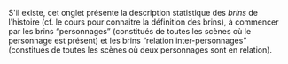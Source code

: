 S'il existe, cet onglet présente la description statistique des *brins* de l'histoire (cf. le cours pour connaitre la définition des brins), à commencer par les brins “personnages” (constitués de toutes les scènes où le personnage est présent) et les brins “relation inter-personnages” (constitués de toutes les scènes où deux personnages sont en relation).